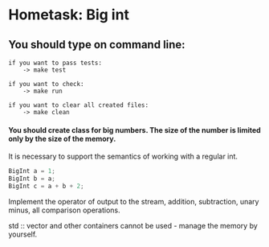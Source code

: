 # Hometask: Big int

## You should type on command line:
    
    if you want to pass tests:
        -> make test
    
    if you want to check:
        -> make run
        
    if you want to clear all created files:
        -> make clean
        

#### You should create class for big numbers. The size of the number is limited only by the size of the memory. 
It is necessary to support the semantics of working with a regular int.

```c++
BigInt a = 1;
BigInt b = a;
BigInt c = a + b + 2;
```
Implement the operator of output to the stream, addition, subtraction, unary minus, all comparison operations.

std :: vector and other containers cannot be used - manage the memory by yourself.
